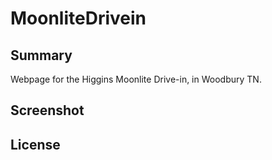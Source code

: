 # MoonliteDrivein

## Summary

Webpage for the Higgins Moonlite Drive-in, in Woodbury TN.

## Screenshot

## License
